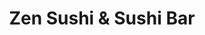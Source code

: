 ---
layout: place
title: "Zen Sushi & Sushi Bar"
permalink: /california/aliso-viejo/zen-sushi-sushi-bar.html
stateAbbr: CA
stateName: California
cityName: Aliso Viejo
place_id: ChIJ5XvTETrv3IARc-oVpd4zpmc
photos:
  - name: >-
      places/ChIJ5XvTETrv3IARc-oVpd4zpmc/photos/AeeoHcL7FUpr0XYz-SqWLjBaFGn6LlGACGrxl9pU3EK53nNSg0ha6l73TCL-KGRG7CllqdyUs8zE7zE3jAWaHLeQ6_d3VmNiavBg9VIyXOWh0yqkM396MBC3iGAmNv9JqnxIf9dajtK1lggWX6DNpjc57JBtFmdqN48r_HyJi5lnH73b0pNZeB4vHfxDqpD5VrIzM9ShdxmHl89Zt3OamSrUTsZ28_eP5eyVaYdo-4BUQTLolL9FEkfuRWSHa9NjkpFKrfR42KOLfHd1n83IgPgrITOXtKcJ7_FON4doXmtlTa_aA_EkkLcFwIJk2PlGk-0_3aDnKRR1jPzuYMRVlNf-ZOzC0vgOtVmPJhGNYPbzVsX_XFHqxo8O0XPtOHYGdcHPLVPBDCTWQ4hBQCELPOZNzZE2vJdPjIvn2dAUMjT1eG23pjvl
    widthPx: 4128
    heightPx: 2322
    authorAttributions:
      - displayName: Jay H Lee
        uri: https://maps.google.com/maps/contrib/109156917767045734853
        photoUri: >-
          https://lh3.googleusercontent.com/a/ACg8ocKKTj4QoySpKDiITM2ncy9_xaSm0zREVJP8PunRsc_E0NOicw=s100-p-k-no-mo
    flagContentUri: >-
      https://www.google.com/local/imagery/report/?cb_client=maps_api_places.places_api&image_key=!1e10!2sCIHM0ogKEICAgICEpe_V2QE&hl=en-US
    googleMapsUri: >-
      https://www.google.com/maps/place//data=!3m4!1e2!3m2!1sCIHM0ogKEICAgICEpe_V2QE!2e10!4m2!3m1!1s0x80dcef3a11d37be5:0x67a633dea515ea73
  - name: >-
      places/ChIJ5XvTETrv3IARc-oVpd4zpmc/photos/AeeoHcJ9Pu0ukDu15q5zNBRuywfKWT86EZgmDu2OcL6syilFBCqwc56-GZas7QB9QuFPMRk0fFm0WmSX3233lsx9BioBeIMDmdsjLIYi8LDfP1xiukjIWOxNiuwUempLBqw9y7cWK2Nn4pqN32RGzvq1ng1CbVdd_kFsxqdHhug5kOPtEyfndG0nVvs5JuL17q4nFMvNFxAHHNcM5h59mM_CJRMeqYCAoQYlThC6M6m-aFZwDYHNV0p_AuHsetV1gtHtWZhOVYO5oFRgT8Kno9DAnS1OPA4YzYjyapJUrnHm_0Op-twiz8YBz-0j-gWxpeBfPIRRIjdMlxYULaMJQQRJknzmmhoXnP1zrM4KGHCDppBcnZ_-A330r-xXZk6BOkpq_fBVo3PjU_GAZXn9j4xxOP7BBdPI5IzXOplQvfVF4a-QRoZi
    widthPx: 4032
    heightPx: 2268
    authorAttributions:
      - displayName: Bryan G
        uri: https://maps.google.com/maps/contrib/109848781023328474993
        photoUri: >-
          https://lh3.googleusercontent.com/a-/ALV-UjVPrD1p-WBRzisNPQEW9PyoJsoiBFjjsXmdPBkHh-Sdf6-O6nqpSw=s100-p-k-no-mo
    flagContentUri: >-
      https://www.google.com/local/imagery/report/?cb_client=maps_api_places.places_api&image_key=!1e10!2sCIHM0ogKEICAgIDvosnA1QE&hl=en-US
    googleMapsUri: >-
      https://www.google.com/maps/place//data=!3m4!1e2!3m2!1sCIHM0ogKEICAgIDvosnA1QE!2e10!4m2!3m1!1s0x80dcef3a11d37be5:0x67a633dea515ea73
  - name: >-
      places/ChIJ5XvTETrv3IARc-oVpd4zpmc/photos/AeeoHcKHZHkdgasp1adsw6W_G6Y7dauprIUkl8WiD7D9BJSQvEeLWk1WFQ7SSlrDcgzLgKuaYBRp7AEKnWEhfBuM8ymd19zgk64R6bNnmi9FZ4KIJU5iy4d3xh4bdZ-ifIEbGHpkuyRr5omIXHzbyjsR8XnJiJPX47oxRe9O7jQhvx3erCk9EDRQUlVyjg0x_f-iiDzyG4hPBAEs6uPlZ1yMS9HFSHse7utlLsi42vRgYn951jm53lldvSIWdBO6CKgT-GY-ab6K986yAxzz-A1it2vKyWb7Pku6LUfVQ7rUxKsyg7q8FjiJle4YzvbQ2pBPVOa4OxnAvBoWxKmM2p1RuqdxOU1LHKTWtWjirOFyb_IHl1O32WqRO3B6GCBaEASq_LAxkqx9DzIPP8EHV1WT20Qd6GQJRkRYzPzpUaymjOmpEw
    widthPx: 4032
    heightPx: 3024
    authorAttributions:
      - displayName: Tomas Cortijo
        uri: https://maps.google.com/maps/contrib/109528707605780860043
        photoUri: >-
          https://lh3.googleusercontent.com/a-/ALV-UjVQXx9322zV8_bwDhC5_7hDVtTQA9P-YmlWKCJAYi60Ei5kYye9YQ=s100-p-k-no-mo
    flagContentUri: >-
      https://www.google.com/local/imagery/report/?cb_client=maps_api_places.places_api&image_key=!1e10!2sCIHM0ogKEICAgIDBqb-0LQ&hl=en-US
    googleMapsUri: >-
      https://www.google.com/maps/place//data=!3m4!1e2!3m2!1sCIHM0ogKEICAgIDBqb-0LQ!2e10!4m2!3m1!1s0x80dcef3a11d37be5:0x67a633dea515ea73
  - name: >-
      places/ChIJ5XvTETrv3IARc-oVpd4zpmc/photos/AeeoHcIvg-w5rf0drWbOFKw9iJOQ2QQmSnMff6f2bs_whrH6R1jPxaUUq40mpAD5my27o337VR6-U4EMBmMf531aG2S5pxKPGpZx9FV5MWf1OEaZZhyvrV5FJ7HevWow3h5nciDp3w0QCgUiKh0zVY5gFQGgsZtzgERHEXE4LPU_PpmID8xuW6dgtCqwm-_oviXd4o9ij9Wm_FAEPjmAp6Q6p2HXQJZN3UfE_l5_7eG6FYjY1cKqpfVJh4NU-Zl_XN4YSewpU__aQbEuk9x7NyjlyIZJ3CAxRPkOm_WlY-i4xrGXj0y6UJ5aMdnnqE47MnVn4K0x8gcPokI3JloMNaFF54GOiaTa3mCFDUettv78BCsF6ppRinM3q-5dgWP7T5uIGFNKNitq145XYc8hkKRG_HHXPKprFb2a8ZHm5P9lC1jGeg
    widthPx: 4032
    heightPx: 3024
    authorAttributions:
      - displayName: Jeff Banas
        uri: https://maps.google.com/maps/contrib/116977081916267960624
        photoUri: >-
          https://lh3.googleusercontent.com/a-/ALV-UjW7GO_PUhgDmhf66UEsA-FH9MWGgG0KqwppdevbDBrl1NXiXzRgsQ=s100-p-k-no-mo
    flagContentUri: >-
      https://www.google.com/local/imagery/report/?cb_client=maps_api_places.places_api&image_key=!1e10!2sCIHM0ogKEICAgID4_vXNDQ&hl=en-US
    googleMapsUri: >-
      https://www.google.com/maps/place//data=!3m4!1e2!3m2!1sCIHM0ogKEICAgID4_vXNDQ!2e10!4m2!3m1!1s0x80dcef3a11d37be5:0x67a633dea515ea73
  - name: >-
      places/ChIJ5XvTETrv3IARc-oVpd4zpmc/photos/AeeoHcI8bxTPultD6UiaLJpUgxDMdpRc_8qkmL9Sj-XSxzukQ8EdB12DKnC4TgxM-_LRXJV2hCjeVyoWrUHzCGKz2WfYNC18fzysDTNG-y3gRblfSank6V09J2t_B0282VugLyeDQ2Pky5DWN3DGmESHF0tX7sTr0RGrdjKscaRTrRJ2IhUIheZMqLFwg4Ph46u8s4NyrgIiOXYPFUUzR9JWT8tJIeIiRCZHkBs-omFisCr4eyTHr0R7XZPrayElVZahz1-ImpNRybhaLaUeghPJsiIv1hg4BEEIsD9O6mn124rTJAYLlWdRQDfg73Td8iAvG01zxqt6Haerwo2bHi5TK5xtN16asaIGD5xr2Tx4miXzW_NrHoXCFWOgNbs0HAGTCmRyL8yS4rJbx-gm56oKdtSa3KnAo8JOLzjQSpkbbjVzVQ
    widthPx: 4032
    heightPx: 3024
    authorAttributions:
      - displayName: Jennifer Hayhurst
        uri: https://maps.google.com/maps/contrib/108207625980496120259
        photoUri: >-
          https://lh3.googleusercontent.com/a-/ALV-UjV5UCRrKC-4ivQEOSe7IDCRMyI-QhDzLf1UrXdUISthsgk5mhQGaA=s100-p-k-no-mo
    flagContentUri: >-
      https://www.google.com/local/imagery/report/?cb_client=maps_api_places.places_api&image_key=!1e10!2sCIHM0ogKEICAgIDCjMW4Jg&hl=en-US
    googleMapsUri: >-
      https://www.google.com/maps/place//data=!3m4!1e2!3m2!1sCIHM0ogKEICAgIDCjMW4Jg!2e10!4m2!3m1!1s0x80dcef3a11d37be5:0x67a633dea515ea73
  - name: >-
      places/ChIJ5XvTETrv3IARc-oVpd4zpmc/photos/AeeoHcJt6V9MaUxwolQsqty30diToGnV1iF5DG91BTar41Ok51qQgAwObfEeS3h1Pf-cq3xp0MQQIzJ_yl12-VhaHWZVnNlkstRwWXSlCTvfrN5XmbIi8Pq-LVjO8OoqkT54gqrq4Fm_cDJUFFfjhoUrswqXXeOmmj-und3xstiRfcvPCgzuKZw5MdAoly04VZiy3IBWoPK2Hg-bsAkr1YUFMSlgCbdlccXWJL5AcRwE1kJ9ivcsjSbjNm8llcpv7vuMXzkLdkcRmYya80C__MBsdTPhkZEYnNdr4onxpyyK5aERCrxT1U6jDny7NmuU9KQE6X6PMaz-Zi4C1xTZ76jbXK708zjxFbn35vT-hHecViaNAQKnaklQ_uq_7QHgfjDUjBVZtPCOX7XvRuyvx1Qdrp4YgUvKI03gIMF7OKXaWi1i4p6o
    widthPx: 3024
    heightPx: 4032
    authorAttributions:
      - displayName: Robin Lee
        uri: https://maps.google.com/maps/contrib/105163015977419409815
        photoUri: >-
          https://lh3.googleusercontent.com/a/ACg8ocKM70J1ghBjd3O3FHfYkJN4ehsauPMoseZ-yRyjqMkaS1n0UQ=s100-p-k-no-mo
    flagContentUri: >-
      https://www.google.com/local/imagery/report/?cb_client=maps_api_places.places_api&image_key=!1e10!2sCIHM0ogKEICAgID47b7YmwE&hl=en-US
    googleMapsUri: >-
      https://www.google.com/maps/place//data=!3m4!1e2!3m2!1sCIHM0ogKEICAgID47b7YmwE!2e10!4m2!3m1!1s0x80dcef3a11d37be5:0x67a633dea515ea73
  - name: >-
      places/ChIJ5XvTETrv3IARc-oVpd4zpmc/photos/AeeoHcJmsJBCt3cHwelFtVK5MWN8MKyK0Vv0n3L6R4c4EnDA1m5i6rhkYmPaU88LhS0ASFyKwU9U_iggbfEOZxBt1FzUq233VcBcLfkzXTk9Pl2OGf8ESi5mAOdK8-sSNcAfLNU8U5FX1Ej1ypJL2f3pS3SGLwCLJ-bg-3EJZSQFVk324gNCfYMqMBPcSnruyzOckCer4Ck6hwi7Kw0ra_uU9Hvcoiwssc3Nr0hXUoLx3CZA4i9aVry-TNNJggmAPWrDqcTAIabPWLL5O-toPap-iiebEhoMR-DVJONKeOaJblz7FpTNWFolX7a-Q4raoxQfH5AKcQo989GmBIbedSy-uPhsf7EP14zhQq67Od8JY9kqpQ1WPhZmCDB9VYD0SAuYMK5hEjEIDIjF6Ey9GjSSXosA1cg6maq3pb_47kRlwCk
    widthPx: 4032
    heightPx: 2268
    authorAttributions:
      - displayName: Bryan G
        uri: https://maps.google.com/maps/contrib/109848781023328474993
        photoUri: >-
          https://lh3.googleusercontent.com/a-/ALV-UjVPrD1p-WBRzisNPQEW9PyoJsoiBFjjsXmdPBkHh-Sdf6-O6nqpSw=s100-p-k-no-mo
    flagContentUri: >-
      https://www.google.com/local/imagery/report/?cb_client=maps_api_places.places_api&image_key=!1e10!2sCIHM0ogKEICAgIDvosmMNQ&hl=en-US
    googleMapsUri: >-
      https://www.google.com/maps/place//data=!3m4!1e2!3m2!1sCIHM0ogKEICAgIDvosmMNQ!2e10!4m2!3m1!1s0x80dcef3a11d37be5:0x67a633dea515ea73
  - name: >-
      places/ChIJ5XvTETrv3IARc-oVpd4zpmc/photos/AeeoHcLPOcjXZhqdFhhBHEWQw-6-wDrA0jCHv8kxhQrktZ2WHNM_ogaATnZW_OB9b2HZD_kBqBuRqGg7aDxd1BaHnWUJTNfUrheeUW_twv_bCdXOkEu68vv_HZs11uKBROnaDqMp7Nyl6uWy9gdTfPdQDT-UILE5V3Q8mKd69ne5aPzOOwc88fHPdlk7fgT7liM9xV-c9f74aUQT7XdFtmokVWLJUYN3PXC2Nz-mL0rc3oBIIX9WQ1mRmBuMweR2RHLC2sgsbcrvgj9EYLa-zJXxnQDCuMIfUWADxexIAqvxAChsmPTLCAb9Jgq3GmEoSCXLxMlzrGPe94QX4KILJSn9zFdjnZgcz5Lzty_7fLycsejSV9I6FGeIeJ-_6t852ixWeh1r6-baABfNcA6yJIMSDXgDMDYiubxEGL-gNYlZ8Fx3MDnA
    widthPx: 4032
    heightPx: 3024
    authorAttributions:
      - displayName: Tomas Cortijo
        uri: https://maps.google.com/maps/contrib/109528707605780860043
        photoUri: >-
          https://lh3.googleusercontent.com/a-/ALV-UjVQXx9322zV8_bwDhC5_7hDVtTQA9P-YmlWKCJAYi60Ei5kYye9YQ=s100-p-k-no-mo
    flagContentUri: >-
      https://www.google.com/local/imagery/report/?cb_client=maps_api_places.places_api&image_key=!1e10!2sCIHM0ogKEICAgIDBqb-SggE&hl=en-US
    googleMapsUri: >-
      https://www.google.com/maps/place//data=!3m4!1e2!3m2!1sCIHM0ogKEICAgIDBqb-SggE!2e10!4m2!3m1!1s0x80dcef3a11d37be5:0x67a633dea515ea73
  - name: >-
      places/ChIJ5XvTETrv3IARc-oVpd4zpmc/photos/AeeoHcKR1lwDEU3p5G46xpN34rtZ3r5FMJgb5YlaPTq4NvESmTfYEpaBc6a5Br9G6mrWU3KdF_HyMqKHwFu-R--CqiYgn3qdcaXEv8fetETMaKSP4Q3X4CcTb3AZVXYcd60RcuyYbQvU0bzm5uajPCHgXd4kROoN7q11e19svUjkSEtJ7E5CcLtngQHzKAJaVMIkI1VYdZwdCe9jxXcXXmlwdvrv1hia5FoS_7fWj5v6JgLwteQ3wK2-P-i75Rm9E0vYHuTr45wDU_LywcD07xyda2wZ75N46dCOOzl9_LBdL3Yj_SaIrimgG3p4pav7e0dw0F-a9EsD15a43rS5jxIab6ybrIfm2yTfm7ZuN2fmt-HYSy11soVlwpQI2MAFTPfgUX4EbVDBnv1apO9u0Aw03K9TO6j8g2OfgDpl7ZU4Jwwc4kU
    widthPx: 3000
    heightPx: 4000
    authorAttributions:
      - displayName: Dave Jordaan
        uri: https://maps.google.com/maps/contrib/102235377256370186197
        photoUri: >-
          https://lh3.googleusercontent.com/a-/ALV-UjV_4SAVHbI_F6jgCM-INz-VQUVXgjApv3jhsrrap6gXEP2alHca=s100-p-k-no-mo
    flagContentUri: >-
      https://www.google.com/local/imagery/report/?cb_client=maps_api_places.places_api&image_key=!1e10!2sCIHM0ogKEICAgIDFmrT42gE&hl=en-US
    googleMapsUri: >-
      https://www.google.com/maps/place//data=!3m4!1e2!3m2!1sCIHM0ogKEICAgIDFmrT42gE!2e10!4m2!3m1!1s0x80dcef3a11d37be5:0x67a633dea515ea73
  - name: >-
      places/ChIJ5XvTETrv3IARc-oVpd4zpmc/photos/AeeoHcJEs9hmkltckg-Vphew5Vu7jfE-RqmgrIyu6RUUmJXD0Hq3wALNMvjbLVfxE3-VxalqaL894rR1WL9cRpgdmnWzGbEMlfdfKmCk23HqWuxVAtq60UNks5NbOPrCCjVUppj7P0ELZpiAbelGOb0J6GKIcxo1_iarz97kd-QrJculzpFnpjZJx0Uo823wNWOvNfdXrkynFTpY7k4sAobaD1DfNTwm7N4548G01l0T_4xgZhzFhtgcKCbEMb1akQhT-c73HRR33QvYbAGC5IGL89dajXug_jHEYH8ckPG3c8_fD3IRj96kw8aX0ufhCbpwNNLFIPRiZeW0Q3ryWH3Vs39KJZqt-c1vUqcSCWMrjsZAMtaQVA850Sjn7fxNiNjf3lI8FtmWXfO-34eBrvR8VtGfGILn3C6-Rczh7DEKTJZczvps
    widthPx: 4032
    heightPx: 3024
    authorAttributions:
      - displayName: Tomas Cortijo
        uri: https://maps.google.com/maps/contrib/109528707605780860043
        photoUri: >-
          https://lh3.googleusercontent.com/a-/ALV-UjVQXx9322zV8_bwDhC5_7hDVtTQA9P-YmlWKCJAYi60Ei5kYye9YQ=s100-p-k-no-mo
    flagContentUri: >-
      https://www.google.com/local/imagery/report/?cb_client=maps_api_places.places_api&image_key=!1e10!2sCIHM0ogKEICAgIDBqb_UzQE&hl=en-US
    googleMapsUri: >-
      https://www.google.com/maps/place//data=!3m4!1e2!3m2!1sCIHM0ogKEICAgIDBqb_UzQE!2e10!4m2!3m1!1s0x80dcef3a11d37be5:0x67a633dea515ea73
address: 26952 La Paz Rd, Aliso Viejo, CA 92656, USA
street: 26952 La Paz Rd
city: Aliso Viejo
state: CA
zip: '92656'
country: USA
neighborhood: null
latitude: '33.571459'
longitude: '-117.707023'
accessibility_options:
  wheelchairAccessibleParking: true
  wheelchairAccessibleEntrance: true
  wheelchairAccessibleRestroom: true
  wheelchairAccessibleSeating: true
business_status: OPERATIONAL
name: Zen Sushi & Sushi Bar
google_maps_links:
  directionsUri: >-
    https://www.google.com/maps/dir//''/data=!4m7!4m6!1m1!4e2!1m2!1m1!1s0x80dcef3a11d37be5:0x67a633dea515ea73!3e0
  placeUri: https://maps.google.com/?cid=7468714063385979507
  writeAReviewUri: >-
    https://www.google.com/maps/place//data=!4m3!3m2!1s0x80dcef3a11d37be5:0x67a633dea515ea73!12e1
  reviewsUri: >-
    https://www.google.com/maps/place//data=!4m4!3m3!1s0x80dcef3a11d37be5:0x67a633dea515ea73!9m1!1b1
  photosUri: >-
    https://www.google.com/maps/place//data=!4m3!3m2!1s0x80dcef3a11d37be5:0x67a633dea515ea73!10e5
primary_type: Sushi Restaurant
opening_hours:
  regular: null
  current: null
secondary_opening_hours:
  regular:
    weekdayDescriptions: null
    type: null
  current:
    weekdayDescriptions: null
    type: null
phone: null
price_level: null
price_range: null
rating: null
rating_count: 0
website: null
description: null
reviews: null
parking_options: null
payment_options: null
allow_dogs: null
curbside_pickup: null
delivery: null
dine_in: null
good_for_children: null
good_for_groups: null
good_for_sports: null
live_music: null
menu_for_children: null
outdoor_seating: null
reservable: null
restroom: null
serves_beer: null
serves_breakfast: null
serves_brunch: null
serves_cocktails: null
serves_coffee: null
serves_dinner: null
serves_dessert: null
serves_lunch: null
serves_vegetarian_food: null
serves_wine: null
takeout: null

---